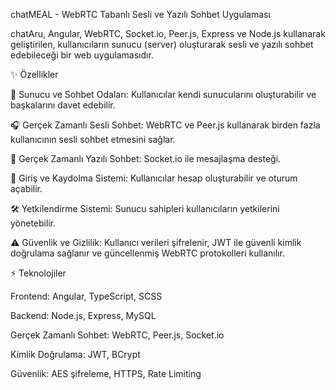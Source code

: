 chatMEAL - WebRTC Tabanlı Sesli ve Yazılı Sohbet Uygulaması

chatAru, Angular, WebRTC, Socket.io, Peer.js, Express ve Node.js kullanarak geliştirilen, kullanıcıların sunucu (server) oluşturarak sesli ve yazılı sohbet edebileceği bir web uygulamasıdır.


✨ Özellikler

🏢 Sunucu ve Sohbet Odaları: Kullanıcılar kendi sunucularını oluşturabilir ve başkalarını davet edebilir.

🎧 Gerçek Zamanlı Sesli Sohbet: WebRTC ve Peer.js kullanarak birden fazla kullanıcının sesli sohbet etmesini sağlar.

💬 Gerçek Zamanlı Yazılı Sohbet: Socket.io ile mesajlaşma desteği.

🔐 Giriş ve Kaydolma Sistemi: Kullanıcılar hesap oluşturabilir ve oturum açabilir.

🛠️ Yetkilendirme Sistemi: Sunucu sahipleri kullanıcıların yetkilerini yönetebilir.

⚠️ Güvenlik ve Gizlilik: Kullanıcı verileri şifrelenir, JWT ile güvenli kimlik doğrulama sağlanır ve güncellenmiş WebRTC protokolleri kullanılır.


⚡ Teknolojiler

Frontend: Angular, TypeScript, SCSS

Backend: Node.js, Express, MySQL

Gerçek Zamanlı Sohbet: WebRTC, Peer.js, Socket.io

Kimlik Doğrulama: JWT, BCrypt

Güvenlik: AES şifreleme, HTTPS, Rate Limiting
